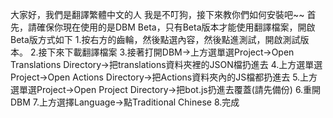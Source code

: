 大家好，我們是翻譯繁體中文的人
我是不叮狗，接下來教你們如何安裝吧~~
首先，請確保你現在使用的是DBM Beta，只有Beta版本才能使用翻譯檔案，開啟Beta版方式如下
1.按右方的齒輪，然後點選內容，然後點進測試，開啟測試版本。
2.接下來下載翻譯檔案
3.接著打開DBM→上方選單選Project→Open Translations Directory→把translations資料夾裡的JSON檔扔進去
4.上方選單選Project→Open Actions Directory→把Actions資料夾內的JS檔都扔進去
5.上方選單選Project→Open Project Directory→把bot.js扔進去覆蓋(請先備份)
6.重開DBM
7.上方選擇Language→點Traditional Chinese
8.完成
